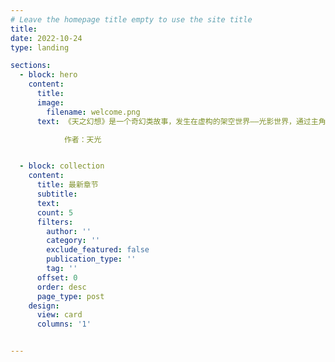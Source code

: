 ```yaml
---
# Leave the homepage title empty to use the site title
title:
date: 2022-10-24
type: landing

sections:
  - block: hero
    content:
      title:         
      image:
        filename: welcome.png
      text: 《天之幻想》是一个奇幻类故事，发生在虚构的架空世界——光影世界，通过主角们的视角逐步揭开了这个独特的幻想世界的种种奥秘。该系列分为三部分，第一部分为《天之五绝》。  

            作者：天光


  - block: collection
    content:
      title: 最新章节
      subtitle:
      text:
      count: 5
      filters:
        author: ''
        category: ''
        exclude_featured: false
        publication_type: ''
        tag: ''
      offset: 0
      order: desc
      page_type: post
    design:
      view: card
      columns: '1'


---
```


